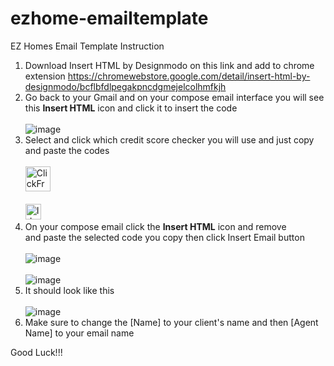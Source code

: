 # ezhome-emailtemplate
EZ Homes Email Template Instruction
1. Download Insert HTML by Designmodo on this link and add to chrome extension https://chromewebstore.google.com/detail/insert-html-by-designmodo/bcflbfdlpegakpncdgmejelcolhmfkjh
2. Go back to your Gmail and on your compose email interface you will see this **Insert HTML** icon and click it to insert the code<br><br>
![image](https://github.com/redsinfuego/ezhome-emailtemplate/assets/153765705/4c1188c3-df88-41f4-980c-b24b20957eec)
4. Select and click which credit score checker you will use and just copy and paste the codes
<br><br>
<a href="https://github.com/redsinfuego/ezhome-emailtemplate/blob/main/email-template" target="_blank"><img src="https://iili.io/JuzBNZQ.png" alt="ClickFreeScore" width="auto" height="40" title="ClickFreeScore"></a>
<br><br>
<a href="https://github.com/redsinfuego/ezhome-emailtemplate/blob/main/email-template" target="_blank"><img src="https://iili.io/JuztXnf.md.png" alt="IdentityIQ" title="IdentityIQ" width="auto" height="25"></a>
7. On your compose email click the **Insert HTML** icon and remove <br> and paste the selected code you copy then click Insert Email button<br><br>
   ![image](https://iili.io/JuzbHzu.md.png)<br><br>
   ![image](https://iili.io/Juzb6YB.md.png)
9. It should look like this<br><br>
   ![image](https://iili.io/Juzmuje.md.png)
10. Make sure to change the [Name] to your client's name and then [Agent Name] to your email name


Good Luck!!!
